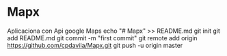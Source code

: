 # Mapx
Aplicaciona con Api google Maps
echo "# Mapx" >> README.md
git init
git add README.md
git commit -m "first commit"
git remote add origin https://github.com/cpdavila/Mapx.git
git push -u origin master
